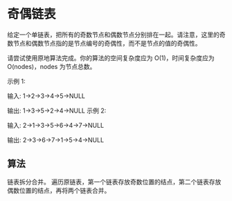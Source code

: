 # 奇偶链表
给定一个单链表，把所有的奇数节点和偶数节点分别排在一起。请注意，这里的奇数节点和偶数节点指的是节点编号的奇偶性，而不是节点的值的奇偶性。

请尝试使用原地算法完成。你的算法的空间复杂度应为 O(1)，时间复杂度应为 O(nodes)，nodes 为节点总数。

示例 1:

输入: 1->2->3->4->5->NULL

输出: 1->3->5->2->4->NULL
示例 2:

输入: 2->1->3->5->6->4->7->NULL 

输出: 2->3->6->7->1->5->4->NULL
## 算法
链表拆分合并。
遍历原链表，第一个链表存放奇数位置的结点，第二个链表存放偶数位置的结点，再将两个链表合并。
